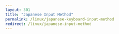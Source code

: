 ```yaml
---
layout: 301
title: "Japanese Input Method"
permalink: /linux/japanese-keyboard-input-method
redirect: /linux/japanese-input-method
---
```

